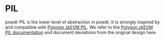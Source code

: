# PIL

powdr PIL is the lower level of abstraction in powdr. It is strongly inspired by and compatible with [Polygon zkEVM PIL](https://github.com/0xPolygonHermez/pilcom/). We refer to the [Polygon zkEVM PIL documentation](https://zkevm.polygon.technology/PIL/introduction) and document deviations from the original design here.